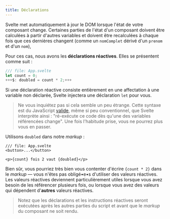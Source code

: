 ```yaml
---
title: Déclarations
---
```


Svelte met automatiquement à jour le DOM lorsque l'état de votre composant change. Certaines parties de l'état d'un composant doivent être calculées à partir d'autres variables et doivent être recalculées à chaque fois que ces dernières changent (comme un `nomComplet` dérivé d'un `prenom` et d'un `nom`), 

Pour ces cas, nous avons les **déclarations réactives**. Elles se présentent comme suit :

```js
/// file: App.svelte
let count = 0;
+++$: doubled = count * 2;+++
```

Si une déclaration réactive consiste entièrement en une affectation à une variable non déclarée, Svelte injectera une déclaration `let` pour vous.

> Ne vous inquiétez pas si cela semble un peu étrange. Cette syntaxe est du JavaScript [valide](https://developer.mozilla.org/fr/docs/Web/JavaScript/Reference/Statements/label), même si peu conventionnel, que Svelte interprète ainsi : "ré-exécute ce code dès qu'une des variables référencées change". Une fois l'habitude prise, vous ne pourrez plus vous en passer.

Utilisons `doubled` dans notre <span class='vo'>_markup_</span> :

```svelte
/// file: App.svelte
<button>...</button>

<p>{count} fois 2 vaut {doubled}</p>
```

Bien sûr, vous pourriez très bien vous contenter d'écrire `{count * 2}` dans le <span class='vo'>_markup_</span> — vous n'êtes pas obligé•e•s d'utiliser des valeurs réactives. Les valeurs réactives deviennent particulièrement utiles lorsque vous avez besoin de les référencer plusieurs fois, ou lorsque vous avez des valeurs qui dépendent d'**autres** valeurs réactives.

> Notez que les déclarations et les instructions réactives seront exécutées après les autres parties du script et avant que le <span class='vo'>_markup_</span> du composant ne soit rendu.
